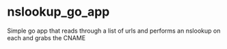 # nslookup_go_app
Simple go app that reads through a list of urls and performs an nslookup on each and grabs the CNAME
